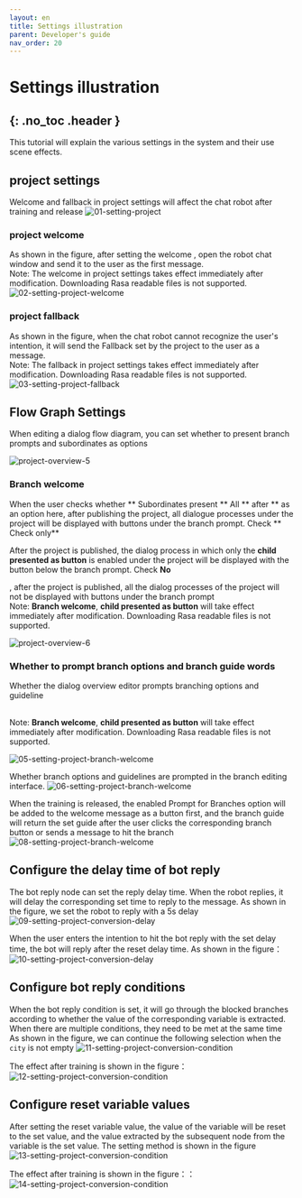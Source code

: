 ```yaml
---
layout: en
title: Settings illustration
parent: Developer's guide
nav_order: 20
---
```


# Settings illustration

## {: .no_toc .header }

This tutorial will explain the various settings in the system and their use scene effects.

## project settings

Welcome and fallback in project settings will affect the chat robot after training and release
![01-setting-project](/assets/images/tutorial/setting/01-setting-project.png)

### project welcome

As shown in the figure, after setting the welcome , open the robot chat window and send it to the user as the first message.
<br/>Note: The welcome in project settings takes effect immediately after modification. Downloading Rasa readable files is not supported.
![02-setting-project-welcome](/assets/images/tutorial/setting/02-setting-project-welcome.png)

### project fallback

As shown in the figure, when the chat robot cannot recognize the user's intention, it will send the Fallback set by the project to the user as a message.
<br/>Note: The fallback in project settings takes effect immediately after modification. Downloading Rasa readable files is not supported.
![03-setting-project-fallback](/assets/images/tutorial/setting/03-setting-project-fallback.png)

## Flow Graph Settings

When editing a dialog flow diagram, you can set whether to present branch prompts and subordinates as options

![project-overview-5](/assets/images/tutorial/project/project-overview-5.png)

### Branch welcome

When the user checks whether ** Subordinates present ** All ** after ** as an option here, after publishing the project, all dialogue processes under the project will be displayed with buttons under the branch prompt. Check ** Check only**

After the project is published, the dialog process in which only the **child presented as button** is enabled under the project will be displayed with the button below the branch prompt. Check **No**

, after the project is published, all the dialog processes of the project will not be displayed with buttons under the branch prompt
<br/>Note: **Branch welcome**, **child presented as button** will take effect immediately after modification. Downloading Rasa readable files is not supported.

![project-overview-6](/assets/images/tutorial/project/project-overview-6.png)

### Whether to prompt branch options and branch guide words

Whether the dialog overview editor prompts branching options and guideline

<br/>Note: **Branch welcome**, **child presented as button** will take effect immediately after modification. Downloading Rasa readable files is not supported.

![05-setting-project-branch-welcome](/assets/images/tutorial/setting/05-setting-project-branch-welcome.png)

Whether branch options and guidelines are prompted in the branch editing interface.
![06-setting-project-branch-welcome](/assets/images/tutorial/setting/06-setting-project-branch-welcome.png)

When the training is released, the enabled Prompt for Branches option will be added to the welcome message as a button first, and the branch guide will return the set guide after the user clicks the corresponding branch button or sends a message to hit the branch
![08-setting-project-branch-welcome](/assets/images/tutorial/setting/08-setting-project-branch-welcome.png)

## Configure the delay time of bot reply

The bot reply node can set the reply delay time. When the robot replies, it will delay the corresponding set time to reply to the message. As shown in the figure, we set the robot to reply with a 5s delay
![09-setting-project-conversion-delay](/assets/images/tutorial/setting/09-setting-project-conversion-delay.png)

When the user enters the intention to hit the bot reply with the set delay time, the bot will reply after the reset delay time. As shown in the figure：
![10-setting-project-conversion-delay](/assets/images/tutorial/setting/10-setting-project-conversion-delay.png)

## Configure bot reply conditions

When the bot reply condition is set, it will go through the blocked branches according to whether the value of the corresponding variable is extracted. When there are multiple conditions, they need to be met at the same time
As shown in the figure, we can continue the following selection when the `city` is not empty
![11-setting-project-conversion-condition](/assets/images/tutorial/setting/11-setting-project-conversion-condition.png)

The effect after training is shown in the figure：
![12-setting-project-conversion-condition](/assets/images/tutorial/setting/12-setting-project-conversion-condition.png)

## Configure reset variable values

After setting the reset variable value, the value of the variable will be reset to the set value, and the value extracted by the subsequent node from the variable is the set value. The setting method is shown in the figure
![13-setting-project-conversion-condition](/assets/images/tutorial/setting/13-setting-project-conversion-condition.png)

The effect after training is shown in the figure：：
![14-setting-project-conversion-condition](/assets/images/tutorial/setting/14-setting-project-conversion-condition.png)


